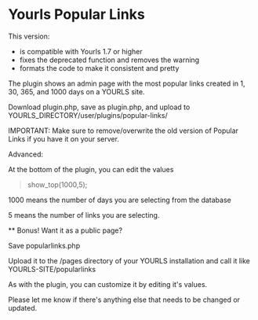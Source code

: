 # Yourls Popular Links

This version:
* is compatible with Yourls 1.7 or higher
* fixes the deprecated function and removes the warning
* formats the code to make it consistent and pretty

The plugin shows an admin page with the most popular links created in 1, 30, 365, and 1000 days on a YOURLS site.

Download plugin.php, save as plugin.php, and upload to YOURLS_DIRECTORY/user/plugins/popular-links/

IMPORTANT:  Make sure to remove/overwrite the old version of Popular Links if you have it on your server.

Advanced:

At the bottom of the plugin, you can edit the values

> show_top(1000,5);

1000 means the number of days you are selecting from the database

5 means the number of links you are selecting.

** Bonus! Want it as a public page?

Save popularlinks.php

Upload it to the /pages directory of your YOURLS installation
and call it like YOURLS-SITE/popularlinks

As with the plugin, you can customize it by editing it's values.

Please let me know if there's anything else that needs to be changed or updated.
